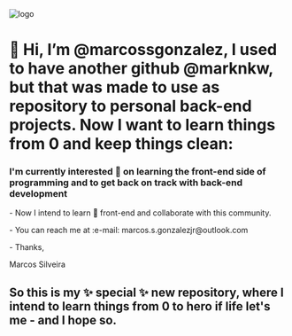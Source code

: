 <img src="https://media.licdn.com/dms/image/C4D16AQFeJSf8v2bURA/profile-displaybackgroundimage-shrink_350_1400/0/1662152673085?e=1700697600&v=beta&t=3Dwgyfm3T-iHt0-F0aRx4BZZnNaG3t6LbY03ZTGF5_U" alt="logo">
<h1> 👋 Hi, I’m @marcossgonzalez, I used to have another github @marknkw, but that was made to use as repository to personal back-end projects. Now I want to learn things from 0 and keep things clean:</h1>
<h3> I'm currently interested 👀 on learning the front-end side of programming and to get back on track with back-end development</h3>
<p>- Now I intend to learn 🌱 front-end and collaborate with this community.</p>
<p>-  You can reach me at :e-mail: marcos.s.gonzalezjr@outlook.com</p>

<p>- Thanks,

Marcos Silveira</p>

<h2>So this is my ✨ special ✨ new repository, where I intend to learn things from 0 to hero if life let's me - and I hope so.</h2>
